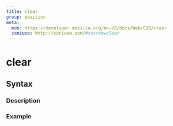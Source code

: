 ```yaml
---
title: clear
group: position
meta:
  mdn: https://developer.mozilla.org/en-US/docs/Web/CSS/clear
  caniuse: http://caniuse.com/#search=clear
---
```


# clear
<!--- Introduction for clear, keep it brief and set the overall context -->

## Syntax
<!--- Introduce the various syntax for clear -->

### Description
<!--- For each major section of syntax, provide a description explaining its usage further -->

### Example
<!--- Provide code examples for the syntax block you're currently describing -->